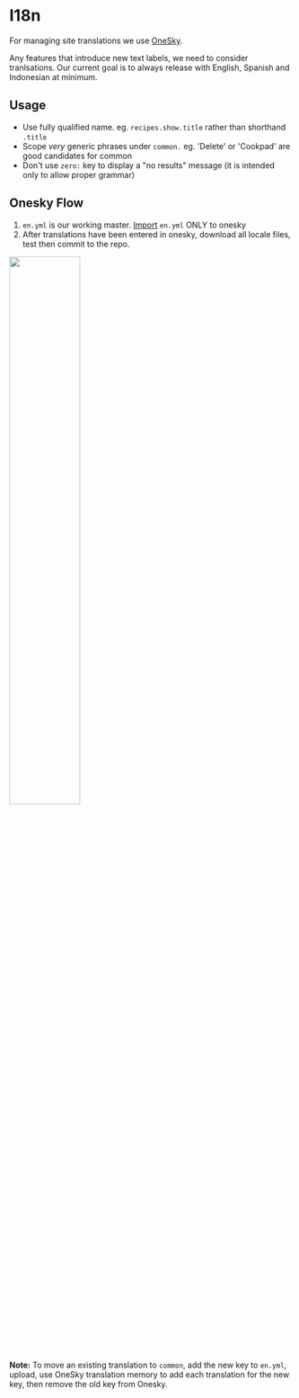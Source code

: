 # I18n

For managing site translations we use [OneSky](http://oneskyapp.com).

Any features that introduce new text labels, we need to consider
tranlsations. Our current goal is to always release with English,
Spanish and Indonesian at minimum.


## Usage
- Use fully qualified name. eg. `recipes.show.title` rather than shorthand `.title`
- Scope _very_ generic phrases under `common.` eg. 'Delete' or 'Cookpad' are good candidates for common
- Don't use `zero:` key to display a "no results" message (it is intended only to allow proper grammar)

## Onesky Flow
1. `en.yml` is our working master.
   [Import](http://ospft7w.oneskyapp.com/admin/project-group/projects/project-group/4526) `en.yml` ONLY to
   onesky
2. After translations have been entered in onesky, download all locale
   files, test then commit to the repo.

<img src="https://github.com/cookpad/guides/blob/master/i18n/onesky.png" width="50%"/>

__Note:__ To move an existing translation to `common`, add the new key to `en.yml`, upload,  use OneSky translation memory to add each translation for the new key, then remove the old key from Onesky.
